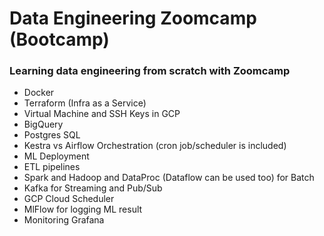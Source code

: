 # Data Engineering Zoomcamp (Bootcamp)

### Learning data engineering from scratch with Zoomcamp

  - Docker
  - Terraform (Infra as a Service)
  - Virtual Machine and SSH Keys in GCP
  - BigQuery
  - Postgres SQL
  - Kestra vs Airflow Orchestration (cron job/scheduler is included)
  - ML Deployment
  - ETL pipelines
  - Spark and Hadoop and DataProc (Dataflow can be used too) for Batch
  - Kafka for Streaming and Pub/Sub
  - GCP Cloud Scheduler
  - MlFlow for logging ML result
  - Monitoring Grafana

  
